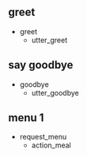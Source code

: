 ## greet
* greet
  - utter_greet

## say goodbye
* goodbye
  - utter_goodbye

## menu 1
* request_menu
  - action_meal
